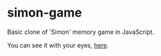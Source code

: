 # simon-game

Basic clone of 'Simon' memory game in JavaScript.

You can see it with your eyes, [here](http://tommypyatt.github.io/simon-game).
